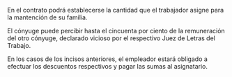 En el contrato podrá establecerse la cantidad que el trabajador asigne para la mantención de su familia.

El cónyuge puede percibir hasta el cincuenta por ciento de la remuneración del otro cónyuge, declarado vicioso por el respectivo Juez de Letras del Trabajo.

En los casos de los incisos anteriores, el empleador estará obligado a efectuar los descuentos respectivos y pagar las sumas al asignatario.